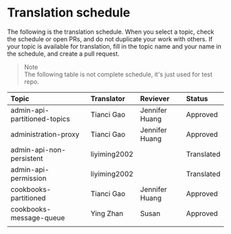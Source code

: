 # Translation schedule
The following is the translation schedule. When you select a topic, check the schedule or open PRs, and do not duplicate your work with others. If your topic is available for translation, fill in the topic name and your name in the schedule, and create a pull request.
> Note   
> The following table is not complete schedule, it's just used for test repo. 

Topic                        | Translator   | Reviever       | Status 
:----------------------------|:-------------|:---------------|:------
admin-api-partitioned-topics | Tianci Gao   | Jennifer Huang | Approved 
administration-proxy         | Tianci Gao   | Jennifer Huang | Approved
admin-api-non-persistent     | liyiming2002 |                | Translated
admin-api-permission         | liyiming2002 |                | Translated
cookbooks-partitioned        | Tianci Gao   | Jennifer Huang | Approved 
cookbooks-message-queue      | Ying Zhan    | Susan          | Approved
<topic-name>                 | <name>       |                |

